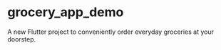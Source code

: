 # grocery_app_demo

A new Flutter project to conveniently order everyday groceries at your doorstep.
